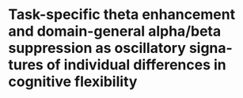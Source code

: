 # Task-specific theta enhancement and domain-general alpha/beta suppression as oscillatory signa-tures of individual differences in cognitive flexibility
